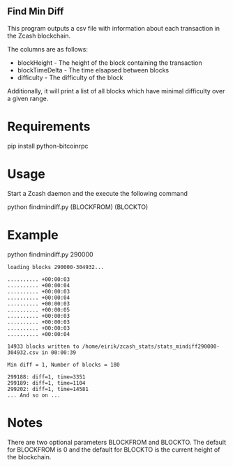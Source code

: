 ## Find Min Diff

This program outputs a csv file with information about each transaction in the Zcash blockchain.

The columns are as follows:

* blockHeight - The height of the block containing the transaction
* blockTimeDelta - The time elsapsed between blocks
* difficulty - The difficulty of the block

Additionally, it will print a list of all blocks which have minimal difficulty over a given range.

# Requirements

pip install python-bitcoinrpc

# Usage

Start a Zcash daemon and the execute the following command

python findmindiff.py (BLOCKFROM) (BLOCKTO)

# Example

python findmindiff.py 290000

    loading blocks 290000-304932...

    .......... +00:00:03
    .......... +00:00:04
    .......... +00:00:03
    .......... +00:00:04
    .......... +00:00:03
    .......... +00:00:05
    .......... +00:00:03
    .......... +00:00:03
    .......... +00:00:03
    .......... +00:00:04

    14933 blocks written to /home/eirik/zcash_stats/stats_mindiff290000-304932.csv in 00:00:39

    Min diff = 1, Number of blocks = 180

    299188: diff=1, time=3351
    299189: diff=1, time=1104
    299202: diff=1, time=14581
    ... And so on ...

# Notes

There are two optional parameters BLOCKFROM and BLOCKTO. The default for
BLOCKFROM is 0 and the default for BLOCKTO is the current height of the
blockchain.
